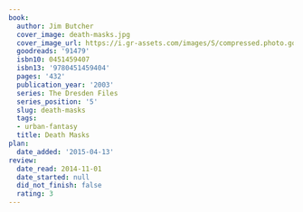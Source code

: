 ```yaml
---
book:
  author: Jim Butcher
  cover_image: death-masks.jpg
  cover_image_url: https://i.gr-assets.com/images/S/compressed.photo.goodreads.com/books/1345557713l/91479._SY160_.jpg
  goodreads: '91479'
  isbn10: 0451459407
  isbn13: '9780451459404'
  pages: '432'
  publication_year: '2003'
  series: The Dresden Files
  series_position: '5'
  slug: death-masks
  tags:
  - urban-fantasy
  title: Death Masks
plan:
  date_added: '2015-04-13'
review:
  date_read: 2014-11-01
  date_started: null
  did_not_finish: false
  rating: 3
---
```

